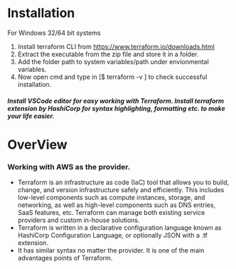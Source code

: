 # Installation

For Windows 32/64 bit systems

1. Install terraform CLI from https://www.terraform.io/downloads.html
2. Extract the executable from the zip file and store it in a folder.
3. Add the folder path to system variables/path under envionmental variables.
4. Now open cmd and type in [$ terraform -v ] to check successful installation.

##### Install VSCode editor for easy working with Terraform. Install terraform extension by HashiCorp for syntax highlighting, formatting etc. to make your life easier.



# OverView 
### Working with AWS as the provider.

* Terraform is an infrastructure as code (IaC) tool that allows you to build, change, and version infrastructure safely and efficiently. This includes low-level components such as compute instances, storage, and networking, as well as high-level components such as DNS entries, SaaS features, etc. Terraform can manage both existing service providers and custom in-house solutions. 
* Terraform is written in a declarative configuration language known as HashiCorp Configuration Language, or optionally JSON with a .tf extension.
* It has similar syntax no matter the provider. It is one of the main advantages points of Terraform.
